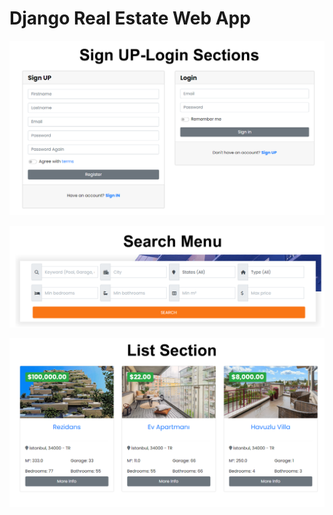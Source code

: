 # Django Real Estate Web App
 
![](İmages/İmage1.png)

![](İmages/İmage2.png)

![](İmages/İmage3.png)
